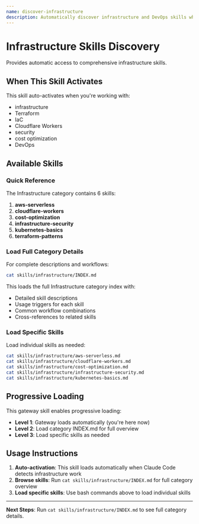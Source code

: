 ```yaml
---
name: discover-infrastructure
description: Automatically discover infrastructure and DevOps skills when working with infrastructure. Activates for infrastructure development tasks.
---
```


# Infrastructure Skills Discovery

Provides automatic access to comprehensive infrastructure skills.

## When This Skill Activates

This skill auto-activates when you're working with:
- infrastructure
- Terraform
- IaC
- Cloudflare Workers
- security
- cost optimization
- DevOps

## Available Skills

### Quick Reference

The Infrastructure category contains 6 skills:

1. **aws-serverless**
2. **cloudflare-workers**
3. **cost-optimization**
4. **infrastructure-security**
5. **kubernetes-basics**
6. **terraform-patterns**

### Load Full Category Details

For complete descriptions and workflows:

```bash
cat skills/infrastructure/INDEX.md
```

This loads the full Infrastructure category index with:
- Detailed skill descriptions
- Usage triggers for each skill
- Common workflow combinations
- Cross-references to related skills

### Load Specific Skills

Load individual skills as needed:

```bash
cat skills/infrastructure/aws-serverless.md
cat skills/infrastructure/cloudflare-workers.md
cat skills/infrastructure/cost-optimization.md
cat skills/infrastructure/infrastructure-security.md
cat skills/infrastructure/kubernetes-basics.md
```

## Progressive Loading

This gateway skill enables progressive loading:
- **Level 1**: Gateway loads automatically (you're here now)
- **Level 2**: Load category INDEX.md for full overview
- **Level 3**: Load specific skills as needed

## Usage Instructions

1. **Auto-activation**: This skill loads automatically when Claude Code detects infrastructure work
2. **Browse skills**: Run `cat skills/infrastructure/INDEX.md` for full category overview
3. **Load specific skills**: Use bash commands above to load individual skills

---

**Next Steps**: Run `cat skills/infrastructure/INDEX.md` to see full category details.
